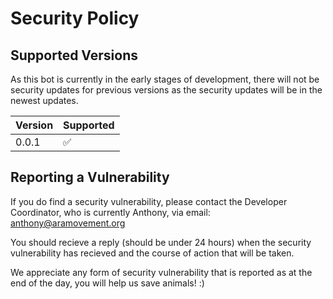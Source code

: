 # Security Policy

## Supported Versions

As this bot is currently in the early stages of development, there will not be security updates for previous versions as the security updates will be in the newest updates.

| Version | Supported          |
| ------- | ------------------ |
| 0.0.1   | :white_check_mark: |

## Reporting a Vulnerability

If you do find a security vulnerability, please contact the Developer Coordinator, who is currently Anthony, via email: anthony@aramovement.org

You should recieve a reply (should be under 24 hours) when the security vulnerability has recieved and the course of action that will be taken.

We appreciate any form of security vulnerability that is reported as at the end of the day, you will help us save animals! :)
